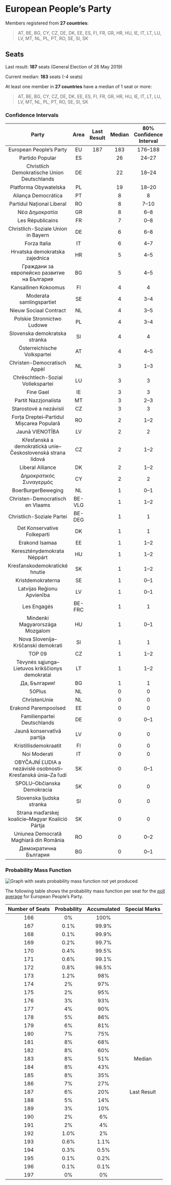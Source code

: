 # European People’s Party

Members registered from **27 countries**:

> AT, BE, BG, CY, CZ, DE, DK, EE, ES, FI, FR, GR, HR, HU, IE, IT, LT, LU, LV, MT, NL, PL, PT, RO, SE, SI, SK

## Seats

Last result: **187** seats (General Election of 26 May 2019)

Current median: **183** seats (-4 seats)

At least one member in **27 countries** have a median of 1 seat or more:

> AT, BE, BG, CY, CZ, DE, DK, EE, ES, FI, FR, GR, HR, HU, IE, IT, LT, LU, LV, MT, NL, PL, PT, RO, SE, SI, SK

### Confidence Intervals

| Party | Area | Last Result | Median | 80% Confidence Interval | 90% Confidence Interval | 95% Confidence Interval | 99% Confidence Interval |
|:-----:|:----:|:-----------:|:------:|:-----------------------:|:-----------------------:|:-----------------------:|:-----------------------:|
| European People’s Party | EU | 187 | 183 | 176–188 | 174–190 | 173–191 | 169–194 |
| Partido Popular | ES | | 26 | 24–27 | 24–28 | 24–28 | 23–28 |
| Christlich Demokratische Union Deutschlands | DE | | 22 | 18–24 | 18–24 | 18–24 | 18–26 |
| Platforma Obywatelska | PL | | 19 | 18–20 | 18–20 | 18–20 | 18–22 |
| Aliança Democrática | PT | | 8 | 8 | 8 | 8 | 8 |
| Partidul Național Liberal | RO | | 8 | 7–10 | 7–10 | 7–11 | 7–11 |
| Νέα Δημοκρατία | GR | | 8 | 6–8 | 6–8 | 6–8 | 6–9 |
| Les Républicains | FR | | 7 | 0–8 | 0–8 | 0–9 | 0–9 |
| Christlich-Soziale Union in Bayern | DE | | 6 | 6–8 | 6–8 | 5–8 | 4–9 |
| Forza Italia | IT | | 6 | 4–7 | 4–7 | 4–7 | 3–8 |
| Hrvatska demokratska zajednica | HR | | 5 | 4–5 | 4–5 | 4–5 | 3–5 |
| Граждани за европейско развитие на България | BG | | 5 | 4–5 | 4–5 | 4–6 | 4–6 |
| Kansallinen Kokoomus | FI | | 4 | 4 | 4–5 | 3–5 | 3–5 |
| Moderata samlingspartiet | SE | | 4 | 3–4 | 3–4 | 3–4 | 3–5 |
| Nieuw Sociaal Contract | NL | | 4 | 3–5 | 3–5 | 3–5 | 3–6 |
| Polskie Stronnictwo Ludowe | PL | | 4 | 3–4 | 3–4 | 3–5 | 3–5 |
| Slovenska demokratska stranka | SI | | 4 | 4 | 3–5 | 3–5 | 3–5 |
| Österreichische Volkspartei | AT | | 4 | 4–5 | 4–5 | 4–5 | 3–5 |
| Christen-Democratisch Appèl | NL | | 3 | 1–3 | 1–3 | 1–3 | 1–3 |
| Chrëschtlech-Sozial Vollekspartei | LU | | 3 | 3 | 3 | 3 | 3 |
| Fine Gael | IE | | 3 | 3 | 3 | 3 | 3–4 |
| Partit Nazzjonalista | MT | | 3 | 2–3 | 2–3 | 2–3 | 2–3 |
| Starostové a nezávislí | CZ | | 3 | 3 | 3–4 | 3–4 | 3–4 |
| Forța Dreptei–Partidul Mișcarea Populară | RO | | 2 | 1–2 | 1–2 | 1–2 | 1–3 |
| Jaunā VIENOTĪBA | LV | | 2 | 2 | 1–2 | 1–2 | 1–2 |
| Křesťanská a demokratická unie–Československá strana lidová | CZ | | 2 | 1–2 | 1–2 | 1–2 | 1–2 |
| Liberal Alliance | DK | | 2 | 1–2 | 1–2 | 1–2 | 1–3 |
| Δημοκρατικός Συναγερμός | CY | | 2 | 2 | 2 | 2 | 2 |
| BoerBurgerBeweging | NL | | 1 | 0–1 | 0–1 | 0–1 | 0–2 |
| Christen-Democratisch en Vlaams | BE-VLG | | 1 | 1–2 | 1–2 | 1–2 | 1–2 |
| Christlich-Soziale Partei | BE-DEG | | 1 | 1 | 1 | 1 | 1 |
| Det Konservative Folkeparti | DK | | 1 | 1 | 0–1 | 0–1 | 0–1 |
| Erakond Isamaa | EE | | 1 | 1–2 | 1–2 | 1–2 | 1–2 |
| Kereszténydemokrata Néppárt | HU | | 1 | 1–2 | 1–2 | 1–2 | 1–2 |
| Kresťanskodemokratické hnutie | SK | | 1 | 1–2 | 1–2 | 1–2 | 1–2 |
| Kristdemokraterna | SE | | 1 | 0–1 | 0–1 | 0–1 | 0–1 |
| Latvijas Reģionu Apvienība | LV | | 1 | 0–1 | 0–1 | 0–1 | 0–1 |
| Les Engagés | BE-FRC | | 1 | 1 | 1 | 0–1 | 0–1 |
| Mindenki Magyarországa Mozgalom | HU | | 1 | 0–1 | 0–1 | 0–1 | 0–1 |
| Nova Slovenija–Krščanski demokrati | SI | | 1 | 1 | 1 | 1 | 0–1 |
| TOP 09 | CZ | | 1 | 1–2 | 1–2 | 1–2 | 1–2 |
| Tėvynės sąjunga–Lietuvos krikščionys demokratai | LT | | 1 | 1–2 | 1–2 | 1–2 | 1–3 |
| Да, България! | BG | | 1 | 1 | 0–1 | 0–1 | 0–2 |
| 50Plus | NL | | 0 | 0 | 0 | 0 | 0 |
| ChristenUnie | NL | | 0 | 0 | 0 | 0 | 0–1 |
| Erakond Parempoolsed | EE | | 0 | 0 | 0 | 0 | 0 |
| Familienpartei Deutschlands | DE | | 0 | 0–1 | 0–1 | 0–1 | 0–1 |
| Jaunā konservatīvā partija | LV | | 0 | 0 | 0 | 0 | 0 |
| Kristillisdemokraatit | FI | | 0 | 0 | 0 | 0 | 0–1 |
| Noi Moderati | IT | | 0 | 0 | 0 | 0 | 0 |
| OBYČAJNÍ ĽUDIA a nezávislé osobnosti–Kresťanská únia–Za ľudí | SK | | 0 | 0–1 | 0–1 | 0–1 | 0–1 |
| SPOLU–Občianska Demokracia | SK | | 0 | 0 | 0 | 0 | 0 |
| Slovenska ljudska stranka | SI | | 0 | 0 | 0 | 0 | 0 |
| Strana maďarskej koalície–Magyar Koalíció Pártja | SK | | 0 | 0 | 0 | 0 | 0 |
| Uniunea Democrată Maghiară din România | RO | | 0 | 0–2 | 0–2 | 0–2 | 0–2 |
| Демократична България | BG | | 0 | 0–1 | 0–1 | 0–1 | 0–1 |

### Probability Mass Function

![Graph with seats probability mass function not yet produced](average-2024-03-31-seats-pmf-europeanpeople’sparty.png "Seats Probability Mass Function")

The following table shows the probability mass function per seat for the [poll average](average-2024-03-31.html) for European People’s Party.

| Number of Seats | Probability | Accumulated | Special Marks |
|:---------------:|:-----------:|:-----------:|:-------------:|
| 166 | 0% | 100% |  |
| 167 | 0.1% | 99.9% |  |
| 168 | 0.1% | 99.9% |  |
| 169 | 0.2% | 99.7% |  |
| 170 | 0.4% | 99.5% |  |
| 171 | 0.6% | 99.1% |  |
| 172 | 0.8% | 98.5% |  |
| 173 | 1.2% | 98% |  |
| 174 | 2% | 97% |  |
| 175 | 2% | 95% |  |
| 176 | 3% | 93% |  |
| 177 | 4% | 90% |  |
| 178 | 5% | 86% |  |
| 179 | 6% | 81% |  |
| 180 | 7% | 75% |  |
| 181 | 8% | 68% |  |
| 182 | 8% | 60% |  |
| 183 | 8% | 51% | Median |
| 184 | 8% | 43% |  |
| 185 | 8% | 35% |  |
| 186 | 7% | 27% |  |
| 187 | 6% | 20% | Last Result |
| 188 | 5% | 14% |  |
| 189 | 3% | 10% |  |
| 190 | 2% | 6% |  |
| 191 | 2% | 4% |  |
| 192 | 1.0% | 2% |  |
| 193 | 0.6% | 1.1% |  |
| 194 | 0.3% | 0.5% |  |
| 195 | 0.1% | 0.2% |  |
| 196 | 0.1% | 0.1% |  |
| 197 | 0% | 0% |  |


